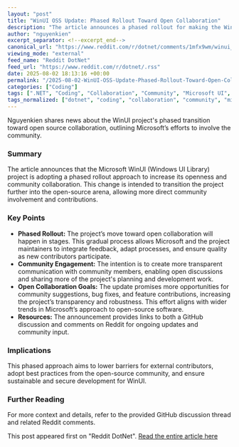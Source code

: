```yaml
---
layout: "post"
title: "WinUI OSS Update: Phased Rollout Toward Open Collaboration"
description: "The article announces a phased rollout for making the WinUI project more open-source, aiming to encourage open collaboration. The update highlights intentions to engage the community and share progress transparently. Details on rollout stages and intended collaboration models may be discussed in the linked resources."
author: "nguyenkien"
excerpt_separator: <!--excerpt_end-->
canonical_url: "https://www.reddit.com/r/dotnet/comments/1mfx9wm/winui_oss_update_phased_rollout_toward_open/"
viewing_mode: "external"
feed_name: "Reddit DotNet"
feed_url: "https://www.reddit.com/r/dotnet/.rss"
date: 2025-08-02 18:13:16 +00:00
permalink: "/2025-08-02-WinUI-OSS-Update-Phased-Rollout-Toward-Open-Collaboration.html"
categories: ["Coding"]
tags: [".NET", "Coding", "Collaboration", "Community", "Microsoft UI", "Open Collaboration", "Open Source", "OSS", "Phased Rollout", "UI Development", "WinUI"]
tags_normalized: ["dotnet", "coding", "collaboration", "community", "microsoft ui", "open collaboration", "open source", "oss", "phased rollout", "ui development", "winui"]
---
```


Nguyenkien shares news about the WinUI project's phased transition toward open source collaboration, outlining Microsoft’s efforts to involve the community.<!--excerpt_end-->

### Summary

The article announces that the Microsoft WinUI (Windows UI Library) project is adopting a phased rollout approach to increase its openness and community collaboration. This change is intended to transition the project further into the open-source arena, allowing more direct community involvement and contributions.

### Key Points

- **Phased Rollout:** The project’s move toward open collaboration will happen in stages. This gradual process allows Microsoft and the project maintainers to integrate feedback, adapt processes, and ensure quality as new contributors participate.
- **Community Engagement:** The intention is to create more transparent communication with community members, enabling open discussions and sharing more of the project's planning and development work.
- **Open Collaboration Goals:** The update promises more opportunities for community suggestions, bug fixes, and feature contributions, increasing the project’s transparency and robustness. This effort aligns with wider trends in Microsoft’s approach to open-source software.
- **Resources:** The announcement provides links to both a GitHub discussion and comments on Reddit for ongoing updates and community input.

### Implications

This phased approach aims to lower barriers for external contributors, adopt best practices from the open-source community, and ensure sustainable and secure development for WinUI.

### Further Reading

For more context and details, refer to the provided GitHub discussion thread and related Reddit comments.

This post appeared first on "Reddit DotNet". [Read the entire article here](https://www.reddit.com/r/dotnet/comments/1mfx9wm/winui_oss_update_phased_rollout_toward_open/)
